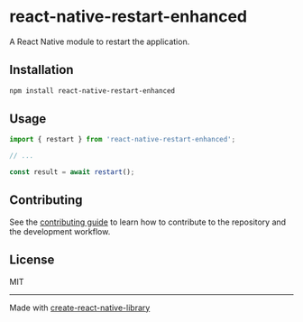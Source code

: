 # react-native-restart-enhanced

A React Native module to restart the application.

## Installation

```sh
npm install react-native-restart-enhanced
```

## Usage


```js
import { restart } from 'react-native-restart-enhanced';

// ...

const result = await restart();
```


## Contributing

See the [contributing guide](CONTRIBUTING.md) to learn how to contribute to the repository and the development workflow.

## License

MIT

---

Made with [create-react-native-library](https://github.com/callstack/react-native-builder-bob)
